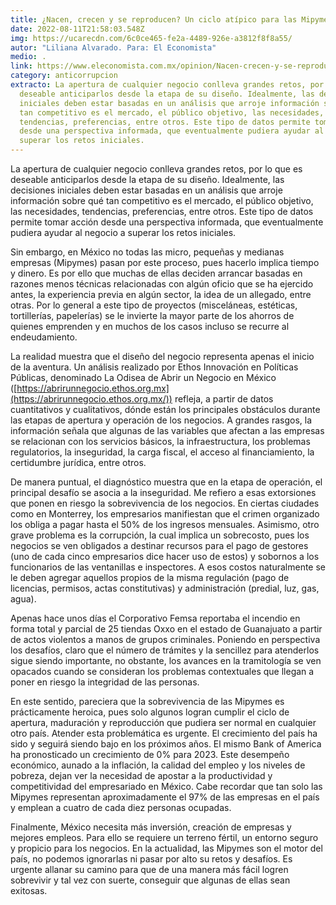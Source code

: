 ```yaml
---
title: ¿Nacen, crecen y se reproducen? Un ciclo atípico para las Mipymes en México
date: 2022-08-11T21:58:03.548Z
img: https://ucarecdn.com/6c0ce465-fe2a-4489-926e-a3812f8f8a55/
autor: "Liliana Alvarado. Para: El Economista"
medio: .
link: https://www.eleconomista.com.mx/opinion/Nacen-crecen-y-se-reproducen-Un-ciclo-atipico-para-las-Mipymes-en-Mexico-20220811-0081.html
category: anticorrupcion
extracto: La apertura de cualquier negocio conlleva grandes retos, por lo que es
  deseable anticiparlos desde la etapa de su diseño. Idealmente, las decisiones
  iniciales deben estar basadas en un análisis que arroje información sobre qué
  tan competitivo es el mercado, el público objetivo, las necesidades,
  tendencias, preferencias, entre otros. Este tipo de datos permite tomar acción
  desde una perspectiva informada, que eventualmente pudiera ayudar al negocio a
  superar los retos iniciales.
---
```

La apertura de cualquier negocio conlleva grandes retos, por lo que es deseable anticiparlos desde la etapa de su diseño. Idealmente, las decisiones iniciales deben estar basadas en un análisis que arroje información sobre qué tan competitivo es el mercado, el público objetivo, las necesidades, tendencias, preferencias, entre otros. Este tipo de datos permite tomar acción desde una perspectiva informada, que eventualmente pudiera ayudar al negocio a superar los retos iniciales.

Sin embargo, en México no todas las micro, pequeñas y medianas empresas (Mipymes) pasan por este proceso, pues hacerlo implica tiempo y dinero. Es por ello que muchas de ellas deciden arrancar basadas en razones menos técnicas relacionadas con algún oficio que se ha ejercido antes, la experiencia previa en algún sector, la idea de un allegado, entre otras. Por lo general a este tipo de proyectos (misceláneas, estéticas, tortillerías, papelerías) se le invierte la mayor parte de los ahorros de quienes emprenden y en muchos de los casos incluso se recurre al endeudamiento.

La realidad muestra que el diseño del negocio representa apenas el inicio de la aventura. Un análisis realizado por Ethos Innovación en Políticas Públicas, denominado La Odisea de Abrir un Negocio en México ([https://abrirunnegocio.ethos.org.mx](https://abrirunnegocio.ethos.org.mx/)) refleja, a partir de datos cuantitativos y cualitativos, dónde están los principales obstáculos durante las etapas de apertura y operación de los negocios. A grandes rasgos, la información señala que algunas de las variables que afectan a las empresas se relacionan con los servicios básicos, la infraestructura, los problemas regulatorios, la inseguridad, la carga fiscal, el acceso al financiamiento, la certidumbre jurídica, entre otros.

De manera puntual, el diagnóstico muestra que en la etapa de operación, el principal desafío se asocia a la inseguridad. Me refiero a esas extorsiones que ponen en riesgo la sobrevivencia de los negocios. En ciertas ciudades como en Monterrey, los empresarios manifiestan que el crimen organizado los obliga a pagar hasta el 50% de los ingresos mensuales. Asimismo, otro grave problema es la corrupción, la cual implica un sobrecosto, pues los negocios se ven obligados a destinar recursos para el pago de gestores (uno de cada cinco empresarios dice hacer uso de estos) y sobornos a los funcionarios de las ventanillas e inspectores. A esos costos naturalmente se le deben agregar aquellos propios de la misma regulación (pago de licencias, permisos, actas constitutivas) y administración (predial, luz, gas, agua).

Apenas hace unos días el Corporativo Femsa reportaba el incendio en forma total y parcial de 25 tiendas Oxxo en el estado de Guanajuato a partir de actos violentos a manos de grupos criminales. Poniendo en perspectiva los desafíos, claro que el número de trámites y la sencillez para atenderlos sigue siendo importante, no obstante, los avances en la tramitología se ven opacados cuando se consideran los problemas contextuales que llegan a poner en riesgo la integridad de las personas.

En este sentido, pareciera que la sobrevivencia de las Mipymes es prácticamente heroica, pues solo algunos logran cumplir el ciclo de apertura, maduración y reproducción que pudiera ser normal en cualquier otro país. Atender esta problemática es urgente. El crecimiento del país ha sido y seguirá siendo bajo en los próximos años. El mismo Bank of America ha pronosticado un crecimiento de 0% para 2023. Este desempeño económico, aunado a la inflación, la calidad del empleo y los niveles de pobreza, dejan ver la necesidad de apostar a la productividad y competitividad del empresariado en México. Cabe recordar que tan solo las Mipymes representan aproximadamente el 97% de las empresas en el país y emplean a cuatro de cada diez personas ocupadas.

Finalmente, México necesita más inversión, creación de empresas y mejores empleos. Para ello se requiere un terreno fértil, un entorno seguro y propicio para los negocios. En la actualidad, las Mipymes son el motor del país, no podemos ignorarlas ni pasar por alto su retos y desafíos. Es urgente allanar su camino para que de una manera más fácil logren sobrevivir y tal vez con suerte, conseguir que algunas de ellas sean exitosas.